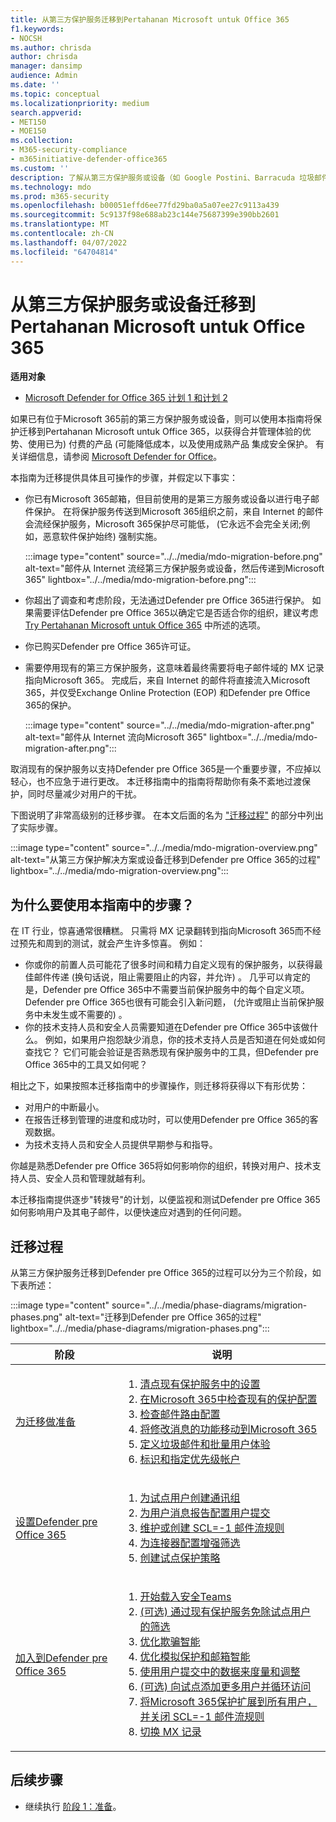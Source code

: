 ```yaml
---
title: 从第三方保护服务迁移到Pertahanan Microsoft untuk Office 365
f1.keywords:
- NOCSH
ms.author: chrisda
author: chrisda
manager: dansimp
audience: Admin
ms.date: ''
ms.topic: conceptual
ms.localizationpriority: medium
search.appverid:
- MET150
- MOE150
ms.collection:
- M365-security-compliance
- m365initiative-defender-office365
ms.custom: ''
description: 了解从第三方保护服务或设备（如 Google Postini、Barracuda 垃圾邮件和病毒防火墙或 Cisco IronPort）迁移到Pertahanan Microsoft untuk Office 365保护的正确方法。
ms.technology: mdo
ms.prod: m365-security
ms.openlocfilehash: b00051effd6ee77fd29ba0a5a07ee27c9113a439
ms.sourcegitcommit: 5c9137f98e688ab23c144e75687399e390bb2601
ms.translationtype: MT
ms.contentlocale: zh-CN
ms.lasthandoff: 04/07/2022
ms.locfileid: "64704814"
---
```

# <a name="migrate-from-a-third-party-protection-service-or-device-to-microsoft-defender-for-office-365"></a>从第三方保护服务或设备迁移到Pertahanan Microsoft untuk Office 365

**适用对象**
- [Microsoft Defender for Office 365 计划 1 和计划 2](defender-for-office-365.md)

如果已有位于Microsoft 365前的第三方保护服务或设备，则可以使用本指南将保护迁移到Pertahanan Microsoft untuk Office 365，以获得合并管理体验的优势、使用已为) 付费的产品 (可能降低成本，以及使用成熟产品 集成安全保护。 有关详细信息，请参阅 [Microsoft Defender for Office](https://www.microsoft.com/security/business/threat-protection/office-365-defender)。

本指南为迁移提供具体且可操作的步骤，并假定以下事实：

- 你已有Microsoft 365邮箱，但目前使用的是第三方服务或设备以进行电子邮件保护。 在将保护服务传送到Microsoft 365组织之前，来自 Internet 的邮件会流经保护服务，Microsoft 365保护尽可能低， (它永远不会完全关闭;例如，恶意软件保护始终) 强制实施。

  :::image type="content" source="../../media/mdo-migration-before.png" alt-text="邮件从 Internet 流经第三方保护服务或设备，然后传递到Microsoft 365" lightbox="../../media/mdo-migration-before.png":::

- 你超出了调查和考虑阶段，无法通过Defender pre Office 365进行保护。 如果需要评估Defender pre Office 365以确定它是否适合你的组织，建议考虑 [Try Pertahanan Microsoft untuk Office 365](try-microsoft-defender-for-office-365.md) 中所述的选项。

- 你已购买Defender pre Office 365许可证。

- 需要停用现有的第三方保护服务，这意味着最终需要将电子邮件域的 MX 记录指向Microsoft 365。 完成后，来自 Internet 的邮件将直接流入Microsoft 365，并仅受Exchange Online Protection (EOP) 和Defender pre Office 365的保护。

  :::image type="content" source="../../media/mdo-migration-after.png" alt-text="邮件从 Internet 流向Microsoft 365" lightbox="../../media/mdo-migration-after.png":::

取消现有的保护服务以支持Defender pre Office 365是一个重要步骤，不应掉以轻心，也不应急于进行更改。 本迁移指南中的指南将帮助你有条不紊地过渡保护，同时尽量减少对用户的干扰。

下图说明了非常高级别的迁移步骤。 在本文后面的名为 ["迁移过程"](#the-migration-process) 的部分中列出了实际步骤。

:::image type="content" source="../../media/mdo-migration-overview.png" alt-text="从第三方保护解决方案或设备迁移到Defender pre Office 365的过程" lightbox="../../media/mdo-migration-overview.png":::

## <a name="why-use-the-steps-in-this-guide"></a>为什么要使用本指南中的步骤？

在 IT 行业，惊喜通常很糟糕。 只需将 MX 记录翻转到指向Microsoft 365而不经过预先和周到的测试，就会产生许多惊喜。 例如：

- 你或你的前置人员可能花了很多时间和精力自定义现有的保护服务，以获得最佳邮件传递 (换句话说，阻止需要阻止的内容，并允许) 。 几乎可以肯定的是，Defender pre Office 365中不需要当前保护服务中的每个自定义项。 Defender pre Office 365也很有可能会引入新问题， (允许或阻止当前保护服务中未发生或不需要的) 。
- 你的技术支持人员和安全人员需要知道在Defender pre Office 365中该做什么。 例如，如果用户抱怨缺少消息，你的技术支持人员是否知道在何处或如何查找它？ 它们可能会验证是否熟悉现有保护服务中的工具，但Defender pre Office 365中的工具又如何呢？

相比之下，如果按照本迁移指南中的步骤操作，则迁移将获得以下有形优势：

- 对用户的中断最小。
- 在报告迁移到管理的进度和成功时，可以使用Defender pre Office 365的客观数据。
- 为技术支持人员和安全人员提供早期参与和指导。

你越是熟悉Defender pre Office 365将如何影响你的组织，转换对用户、技术支持人员、安全人员和管理就越有利。

本迁移指南提供逐步"转拨号"的计划，以便监视和测试Defender pre Office 365如何影响用户及其电子邮件，以便快速应对遇到的任何问题。

## <a name="the-migration-process"></a>迁移过程

从第三方保护服务迁移到Defender pre Office 365的过程可以分为三个阶段，如下表所述：

:::image type="content" source="../../media/phase-diagrams/migration-phases.png" alt-text="迁移到Defender pre Office 365的过程" lightbox="../../media/phase-diagrams/migration-phases.png":::

|阶段|说明|
|---|---|
|[为迁移做准备](migrate-to-defender-for-office-365-prepare.md)|<ol><li>[清点现有保护服务中的设置](migrate-to-defender-for-office-365-prepare.md#inventory-the-settings-at-your-existing-protection-service)</li><li>[在Microsoft 365中检查现有的保护配置](migrate-to-defender-for-office-365-prepare.md#check-your-existing-protection-configuration-in-microsoft-365)</li><li>[检查邮件路由配置](migrate-to-defender-for-office-365-prepare.md#check-your-mail-routing-configuration)</li><li>[将修改消息的功能移动到Microsoft 365](migrate-to-defender-for-office-365-prepare.md#move-features-that-modify-messages-into-microsoft-365)</li><li>[定义垃圾邮件和批量用户体验](migrate-to-defender-for-office-365-prepare.md#define-spam-and-bulk-user-experiences)</li><li>[标识和指定优先级帐户](migrate-to-defender-for-office-365-prepare.md#identify-and-designate-priority-accounts)</li></ol>|
|[设置Defender pre Office 365](migrate-to-defender-for-office-365-setup.md)|<ol><li>[为试点用户创建通讯组](migrate-to-defender-for-office-365-setup.md#step-1-create-distribution-groups-for-pilot-users)</li><li>[为用户消息报告配置用户提交](migrate-to-defender-for-office-365-setup.md#step-2-configure-user-submission-for-user-message-reporting)</li><li>[维护或创建 SCL=-1 邮件流规则](migrate-to-defender-for-office-365-setup.md#step-3-maintain-or-create-the-scl-1-mail-flow-rule)</li><li>[为连接器配置增强筛选](migrate-to-defender-for-office-365-setup.md#step-4-configure-enhanced-filtering-for-connectors)</li><li>[创建试点保护策略](migrate-to-defender-for-office-365-setup.md#step-5-create-pilot-protection-policies)</li></ol>|
|[加入到Defender pre Office 365](migrate-to-defender-for-office-365-onboard.md)|<ol><li>[开始载入安全Teams](migrate-to-defender-for-office-365-onboard.md#step-1-begin-onboarding-security-teams)</li><li>[ (可选) 通过现有保护服务免除试点用户的筛选](migrate-to-defender-for-office-365-onboard.md#step-2-optional-exempt-pilot-users-from-filtering-by-your-existing-protection-service)</li><li>[优化欺骗智能](migrate-to-defender-for-office-365-onboard.md#step-3-tune-spoof-intelligence)</li><li>[优化模拟保护和邮箱智能](migrate-to-defender-for-office-365-onboard.md#step-4-tune-impersonation-protection-and-mailbox-intelligence)</li><li>[使用用户提交中的数据来度量和调整](migrate-to-defender-for-office-365-onboard.md#step-5-use-data-from-user-submissions-to-measure-and-adjust)</li><li>[ (可选) 向试点添加更多用户并循环访问](migrate-to-defender-for-office-365-onboard.md#step-6-optional-add-more-users-to-your-pilot-and-iterate)</li><li>[将Microsoft 365保护扩展到所有用户，并关闭 SCL=-1 邮件流规则](migrate-to-defender-for-office-365-onboard.md#step-7-extend-microsoft-365-protection-to-all-users-and-turn-off-the-scl-1-mail-flow-rule)</li><li>[切换 MX 记录](migrate-to-defender-for-office-365-onboard.md#step-8-switch-your-mx-records)</li></ol>|

## <a name="next-step"></a>后续步骤

- 继续执行 [阶段 1：准备](migrate-to-defender-for-office-365-prepare.md)。

